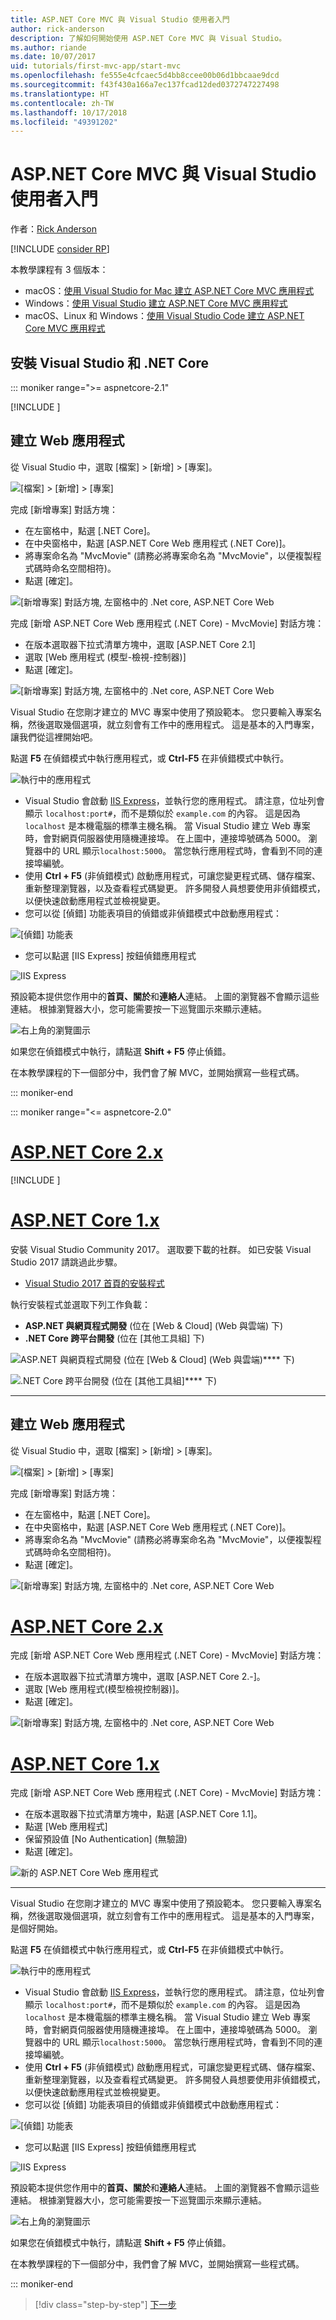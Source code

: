 ```yaml
---
title: ASP.NET Core MVC 與 Visual Studio 使用者入門
author: rick-anderson
description: 了解如何開始使用 ASP.NET Core MVC 與 Visual Studio。
ms.author: riande
ms.date: 10/07/2017
uid: tutorials/first-mvc-app/start-mvc
ms.openlocfilehash: fe555e4cfcaec5d4bb8ccee00b06d1bbcaae9dcd
ms.sourcegitcommit: f43f430a166a7ec137fcad12ded0372747227498
ms.translationtype: HT
ms.contentlocale: zh-TW
ms.lasthandoff: 10/17/2018
ms.locfileid: "49391202"
---
```

# <a name="get-started-with-aspnet-core-mvc-and-visual-studio"></a>ASP.NET Core MVC 與 Visual Studio 使用者入門

作者：[Rick Anderson](https://twitter.com/RickAndMSFT)

[!INCLUDE [consider RP](~/includes/razor.md)]

本教學課程有 3 個版本：

* macOS：[使用 Visual Studio for Mac 建立 ASP.NET Core MVC 應用程式](xref:tutorials/first-mvc-app-mac/start-mvc)
* Windows：[使用 Visual Studio 建立 ASP.NET Core MVC 應用程式](xref:tutorials/first-mvc-app/start-mvc)
* macOS、Linux 和 Windows：[使用 Visual Studio Code 建立 ASP.NET Core MVC 應用程式](xref:tutorials/first-mvc-app-xplat/start-mvc)

## <a name="install-visual-studio-and-net-core"></a>安裝 Visual Studio 和 .NET Core

::: moniker range=">= aspnetcore-2.1"

[!INCLUDE [](~/includes/net-core-prereqs-windows.md)]

## <a name="create-a-web-app"></a>建立 Web 應用程式

從 Visual Studio 中，選取 [檔案] > [新增] > [專案]。

![[檔案] > [新增] > [專案]](start-mvc/_static/alt_new_project.png)

完成 [新增專案] 對話方塊：

* 在左窗格中，點選 [.NET Core]。
* 在中央窗格中，點選 [ASP.NET Core Web 應用程式 (.NET Core)]。
* 將專案命名為 "MvcMovie" (請務必將專案命名為 "MvcMovie"，以便複製程式碼時命名空間相符)。
* 點選 [確定]。

![[新增專案] 對話方塊, 左窗格中的 .Net core, ASP.NET Core Web ](start-mvc/_static/new_project2-21.png)

完成 [新增 ASP.NET Core Web 應用程式 (.NET Core) - MvcMovie] 對話方塊：

* 在版本選取器下拉式清單方塊中，選取 [ASP.NET Core 2.1]
* 選取 [Web 應用程式 (模型-檢視-控制器)]
* 點選 [確定]。

![[新增專案] 對話方塊, 左窗格中的 .Net core, ASP.NET Core Web ](start-mvc/_static/new_project22-21.png)

Visual Studio 在您剛才建立的 MVC 專案中使用了預設範本。 您只要輸入專案名稱，然後選取幾個選項，就立刻會有工作中的應用程式。 這是基本的入門專案，讓我們從這裡開始吧。

點選 **F5** 在偵錯模式中執行應用程式，或 **Ctrl-F5** 在非偵錯模式中執行。
<!-- These images are also used by uid: tutorials/first-mvc-app-xplat/start-mvc -->
![執行中的應用程式](start-mvc/_static/1.png)

* Visual Studio 會啟動 [IIS Express](/iis/extensions/introduction-to-iis-express/iis-express-overview)，並執行您的應用程式。 請注意，位址列會顯示 `localhost:port#`，而不是類似於 `example.com` 的內容。 這是因為 `localhost` 是本機電腦的標準主機名稱。 當 Visual Studio 建立 Web 專案時，會對網頁伺服器使用隨機連接埠。 在上圖中，連接埠號碼為 5000。 瀏覽器中的 URL 顯示`localhost:5000`。 當您執行應用程式時，會看到不同的連接埠編號。
* 使用 **Ctrl + F5** (非偵錯模式) 啟動應用程式，可讓您變更程式碼、儲存檔案、重新整理瀏覽器，以及查看程式碼變更。 許多開發人員想要使用非偵錯模式，以便快速啟動應用程式並檢視變更。
* 您可以從 [偵錯] 功能表項目的偵錯或非偵錯模式中啟動應用程式：

![[偵錯] 功能表](start-mvc/_static/debug_menu.png)

* 您可以點選 [IIS Express] 按鈕偵錯應用程式

![IIS Express](start-mvc/_static/iis_express.png)

預設範本提供您作用中的**首頁、關於**和**連絡人**連結。 上圖的瀏覽器不會顯示這些連結。 根據瀏覽器大小，您可能需要按一下巡覽圖示來顯示連結。

![右上角的瀏覽圖示](start-mvc/_static/2.png)

如果您在偵錯模式中執行，請點選 **Shift + F5** 停止偵錯。

在本教學課程的下一個部分中，我們會了解 MVC，並開始撰寫一些程式碼。

::: moniker-end

::: moniker range="<= aspnetcore-2.0"

# <a name="aspnet-core-2xtabaspnetcore2x"></a>[ASP.NET Core 2.x](#tab/aspnetcore2x/)

[!INCLUDE [](~/includes/net-core-prereqs.md)]

# <a name="aspnet-core-1xtabaspnetcore1x"></a>[ASP.NET Core 1.x](#tab/aspnetcore1x/)

安裝 Visual Studio Community 2017。 選取要下載的社群。 如已安裝 Visual Studio 2017 請跳過此步驟。

* [Visual Studio 2017 首頁的安裝程式](https://www.visualstudio.com/)

執行安裝程式並選取下列工作負載：

* **ASP.NET 與網頁程式開發** (位在 [Web & Cloud] (Web 與雲端) 下)
* **.NET Core 跨平台開發** (位在 [其他工具組] 下)

![**ASP.NET 與網頁程式開發** (位在 [Web & Cloud] (Web 與雲端)**** 下)](start-mvc/_static/web_workload.png)

![**.NET Core 跨平台開發** (位在 [其他工具組]**** 下)](start-mvc/_static/x_plat_wl.png)

---

## <a name="create-a-web-app"></a>建立 Web 應用程式

從 Visual Studio 中，選取 [檔案] > [新增] > [專案]。

![[檔案] > [新增] > [專案]](start-mvc/_static/alt_new_project.png)

完成 [新增專案] 對話方塊：

* 在左窗格中，點選 [.NET Core]。
* 在中央窗格中，點選 [ASP.NET Core Web 應用程式 (.NET Core)]。
* 將專案命名為 "MvcMovie" (請務必將專案命名為 "MvcMovie"，以便複製程式碼時命名空間相符)。
* 點選 [確定]。

![[新增專案] 對話方塊, 左窗格中的 .Net core, ASP.NET Core Web ](start-mvc/_static/new_project2.png)

# <a name="aspnet-core-2xtabaspnetcore2x"></a>[ASP.NET Core 2.x](#tab/aspnetcore2x)

完成 [新增 ASP.NET Core Web 應用程式 (.NET Core) - MvcMovie] 對話方塊：

* 在版本選取器下拉式清單方塊中，選取 [ASP.NET Core 2.-]。
* 選取 [Web 應用程式(模型檢視控制器)]。
* 點選 [確定]。

![[新增專案] 對話方塊, 左窗格中的 .Net core, ASP.NET Core Web ](start-mvc/_static/new_project22.png)

# <a name="aspnet-core-1xtabaspnetcore1x"></a>[ASP.NET Core 1.x](#tab/aspnetcore1x)

完成 [新增 ASP.NET Core Web 應用程式 (.NET Core) - MvcMovie] 對話方塊：

* 在版本選取器下拉式清單方塊中，點選 [ASP.NET Core 1.1]。
* 點選 [Web 應用程式]
* 保留預設值 [No Authentication] (無驗證)
* 點選 [確定]。

![新的 ASP.NET Core Web 應用程式](start-mvc/_static/p3.png)

---

Visual Studio 在您剛才建立的 MVC 專案中使用了預設範本。 您只要輸入專案名稱，然後選取幾個選項，就立刻會有工作中的應用程式。 這是基本的入門專案，是個好開始。

點選 **F5** 在偵錯模式中執行應用程式，或 **Ctrl-F5** 在非偵錯模式中執行。
<!-- These images are also used by uid: tutorials/first-mvc-app-xplat/start-mvc -->
![執行中的應用程式](start-mvc/_static/1.png)

* Visual Studio 會啟動 [IIS Express](/iis/extensions/introduction-to-iis-express/iis-express-overview)，並執行您的應用程式。 請注意，位址列會顯示 `localhost:port#`，而不是類似於 `example.com` 的內容。 這是因為 `localhost` 是本機電腦的標準主機名稱。 當 Visual Studio 建立 Web 專案時，會對網頁伺服器使用隨機連接埠。 在上圖中，連接埠號碼為 5000。 瀏覽器中的 URL 顯示`localhost:5000`。 當您執行應用程式時，會看到不同的連接埠編號。
* 使用 **Ctrl + F5** (非偵錯模式) 啟動應用程式，可讓您變更程式碼、儲存檔案、重新整理瀏覽器，以及查看程式碼變更。 許多開發人員想要使用非偵錯模式，以便快速啟動應用程式並檢視變更。
* 您可以從 [偵錯] 功能表項目的偵錯或非偵錯模式中啟動應用程式：

![[偵錯] 功能表](start-mvc/_static/debug_menu.png)

* 您可以點選 [IIS Express] 按鈕偵錯應用程式

![IIS Express](start-mvc/_static/iis_express.png)

預設範本提供您作用中的**首頁、關於**和**連絡人**連結。 上圖的瀏覽器不會顯示這些連結。 根據瀏覽器大小，您可能需要按一下巡覽圖示來顯示連結。

![右上角的瀏覽圖示](start-mvc/_static/2.png)

如果您在偵錯模式中執行，請點選 **Shift + F5** 停止偵錯。

在本教學課程的下一個部分中，我們會了解 MVC，並開始撰寫一些程式碼。

::: moniker-end

> [!div class="step-by-step"]
> [下一步](adding-controller.md)  
